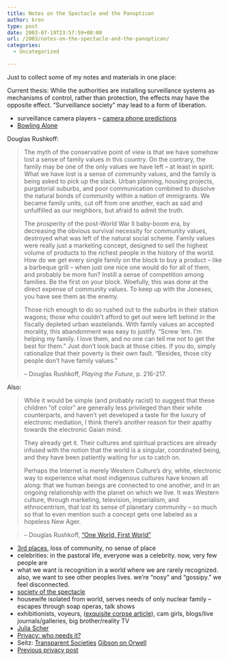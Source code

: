 ```yaml
---
title: Notes on the Spectacle and the Panopticon
author: kron
type: post
date: 2003-07-19T23:57:59+00:00
url: /2003/notes-on-the-spectacle-and-the-panopticon/
categories:
  - Uncategorized

---
```

Just to collect some of my notes and materials in one place:

Current thesis: While the authorities are installing surveillance systems as mechanisms of control, rather than protection, the effects may have the opposite effect. &#8220;Surveillance society&#8221; may lead to a form of liberation.

  * surveillance camera players &#8211; [camera phone predictions][1]
  * [Bowling Alone][2]

Douglas Rushkoff:

> The myth of the conservative point of view is that we have somehow lost a sense of family values in this country. On the contrary, the family may be one of the only values we have left &#8211; at least in spirit. What we have lost is a sense of community values, and the family is being asked to pick up the slack. Urban planning, housing projects, purgatorial suburbs, and poor communication combined to dissolve the natural bonds of community within a nation of immigrants. We became family units, cut off from one another, each as sad and unfulfilled as our neighbors, but afraid to admit the truth.
> 
> The prosperity of the post-World War II baby-boom era, by decreasing the obvious survival necessity for community values, destroyed what was left of the natural social scheme. Family values were really just a marketing concept, designed to sell the highest volume of products to the richest people in the history of the world. How do we get every single family on the block to buy a product &#8211; like a barbeque grill &#8211; when just one nice one would do for all of them, and probably be more fun? Instill a sense of competition among families. Be the first on your block. Woefully, this was done at the direct expense of community values. To keep up with the Joneses, you have see them as the enemy.
> 
> Those rich enough to do so rushed out to the suburbs in their station wagons; those who couldn&#8217;t afford to get out were left behind in the fiscally depleted urban wastelands. With family values an accepted morality, this abandonment was easy to justify. &#8220;Screw &#8217;em. I&#8217;m helping my family. I love them, and no one can tell me not to get the best for them.&#8221; Just don&#8217;t look back at those cities. If you do, simply rationalize that their poverty is their own fault. &#8220;Besides, those city people don&#8217;t have family values.&#8221; 
> 
> &#8211; Douglas Rushkoff, _Playing the Future_, p. 216-217. 

Also:

> While it would be simple (and probably racist) to suggest that these children &#8220;of color&#8221; are generally less privileged than their white counterparts, and haven&#8217;t yet developed a taste for the luxury of electronic mediation, I think there&#8217;s another reason for their apathy towards the electronic Gaian mind.
> 
> They already get it. Their cultures and spiritual practices are already infused with the notion that the world is a singular, coordinated being, and they have been patiently waiting for us to catch on.
> 
> Perhaps the Internet is merely Western Culture&#8217;s dry, white, electronic way to experience what most indigenous cultures have known all along: that we human beings are connected to one another, and in an ongoing relationship with the planet on which we live. It was Western culture, through marketing, television, imperialism, and ethnocentrism, that lost its sense of planetary community &#8211; so much so that to even mention such a concept gets one labeled as a hopeless New Ager.
  
> &#8211; Douglas Rushkoff, [&#8220;One World, First World&#8221;][3]

  * [3rd places][4], loss of community, no sense of place
  * celebrities: in the pastoral life, everyone was a celebrity. now, very few people are
  * what we want is recognition in a world where we are rarely recognized. also, we want to see other peoples lives. we&#8217;re &#8220;nosy&#8221; and &#8220;gossipy.&#8221; we feel disconnected.
  * [society of the spectacle][5]
  * housewife isolated from world, serves needs of only nuclear family &#8211; escapes through soap operas, talk shows
  * exhibitionists, voyeurs, ([exquisite corpse article][6]), cam girls, blogs/live journals/galleries, big brother/reality TV
  * [Julia Scher][7]
  * [Privacy: who needs it?][8]
  * Seitz: [Transparent Societies][9] [Gibson on Orwell][10]
  * [Previous privacy post][11]

 [1]: http://www.notbored.org/cell-phones.html
 [2]: http://www.bowlingalone.com/
 [3]: http://www.rushkoff.com/cgi-bin/columns/display.cgi/one_world,_first_world
 [4]: http://user.gru.net/domz/third.htm
 [5]: http://bopsecrets.org/SI/debord/
 [6]: https://web.archive.org/web/20030602031515/http://www.corpse.org/issue_11/critiques/appert.html
 [7]: http://adaweb.walkerart.org/context/artists/scher/scher0.html
 [8]: http://www.sfwriter.com/privacy.htm
 [9]: http://webseitz.fluxent.com/wiki/TransparentSociety
 [10]: http://webseitz.fluxent.com/wiki/z2003-06-25-WilliamGibsonOnGeorgeOrwell
 [11]: http://technoccult.net/archives/2003/07/13/privacy/